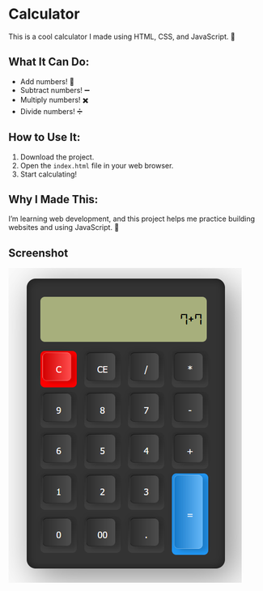 # Calculator

This is a cool calculator I made using HTML, CSS, and JavaScript. 🌟

## What It Can Do:
- Add numbers! 🧮
- Subtract numbers! ➖
- Multiply numbers! ✖️
- Divide numbers! ➗

## How to Use It:
1. Download the project.
2. Open the `index.html` file in your web browser.
3. Start calculating!

## Why I Made This:
I’m learning web development, and this project helps me practice building websites and using JavaScript. 🚀

## Screenshot

![Calculator Screenshot](calculator.screenshot.png)